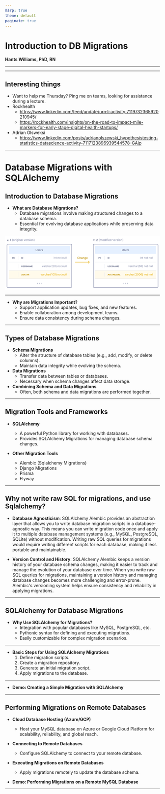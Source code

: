 ```yaml
---
marp: true
theme: default
paginate: true
---
```


<!-- _class: lead -->

# Introduction to DB Migrations

**Hants Williams, PhD, RN**

---

---

## Interesting things

- Want to help me Thursday? Ping me on teams, looking for assistance during a lecture.
- Rockhealth
  - https://www.linkedin.com/feed/update/urn:li:activity:7119732365920210945/ 
  - https://rockhealth.com/insights/on-the-road-to-impact-mile-markers-for-early-stage-digital-health-startups/ 
- Adrian Olsweksi
  - https://www.linkedin.com/posts/adrianolszewski_hypothesistesting-statistics-datascience-activity-7117123896939544578-GAjp

---

# Database Migrations with SQLAlchemy

## Introduction to Database Migrations

- **What are Database Migrations?**
  - Database migrations involve making structured changes to a database schema.
  - Essential for evolving database applications while preserving data integrity.

![Replacing Table Column](../slides/replacing-a-table-column.png)

---
- **Why are Migrations Important?**
  - Support application updates, bug fixes, and new features.
  - Enable collaboration among development teams.
  - Ensure data consistency during schema changes.

---

## Types of Database Migrations

- **Schema Migrations**
  - Alter the structure of database tables (e.g., add, modify, or delete columns).
  - Maintain data integrity while evolving the schema.
- **Data Migrations**
  - Transfer data between tables or databases.
  - Necessary when schema changes affect data storage.
- **Combining Schema and Data Migrations**
  - Often, both schema and data migrations are performed together.

---

## Migration Tools and Frameworks

- **SQLAlchemy**
  - A powerful Python library for working with databases.
  - Provides SQLAlchemy Migrations for managing database schema changes.
  
- **Other Migration Tools**
    - Alembic (Sqlalchemy Migrations)
    - Django Migrations
    - Prisma 
    - Flyway

---

## Why not write raw SQL for migrations, and use Sqlalchemy? 

- **Database Agnosticism**: SQLAlchemy Alembic provides an abstraction layer that allows you to write database migration scripts in a database-agnostic way. This means you can write migration code once and apply it to multiple database management systems (e.g., MySQL, PostgreSQL, SQLite) without modification. Writing raw SQL queries for migrations would require writing different scripts for each database, making it less portable and maintainable.

- **Version Control and History**: SQLAlchemy Alembic keeps a version history of your database schema changes, making it easier to track and manage the evolution of your database over time. When you write raw SQL queries for migrations, maintaining a version history and managing database changes becomes more challenging and error-prone. Alembic's versioning system helps ensure consistency and reliability in applying migrations.


---

## SQLAlchemy for Database Migrations

- **Why Use SQLAlchemy for Migrations?**
  - Integration with popular databases like MySQL, PostgreSQL, etc.
  - Pythonic syntax for defining and executing migrations.
  - Easily customizable for complex migration scenarios.

---

- **Basic Steps for Using SQLAlchemy Migrations**
  1. Define migration scripts.
  2. Create a migration repository.
  3. Generate an initial migration script.
  4. Apply migrations to the database.

---

- **Demo: Creating a Simple Migration with SQLAlchemy**

---

## Performing Migrations on Remote Databases

- **Cloud Database Hosting (Azure/GCP)**
  - Host your MySQL database on Azure or Google Cloud Platform for scalability, reliability, and global reach.

- **Connecting to Remote Databases**
  - Configure SQLAlchemy to connect to your remote database.

- **Executing Migrations on Remote Databases**
  - Apply migrations remotely to update the database schema.

- **Demo: Performing Migrations on a Remote MySQL Database**

---



